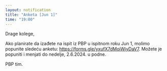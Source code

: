 ```yaml
---
layout: notification
title: "Anketa [Jun 1]"
time: "19:00"
---
```


Drage kolege,

Ako planirate da izađete na ispit iz PBP u ispitnom roku Jun 1, molimo popunite sledeću anketu:
https://forms.gle/yxufX7dMoiWiyDaV7.
Možete je popuniti i menjati do nedelje, 2.6.2024. u podne.

PBP tim.

